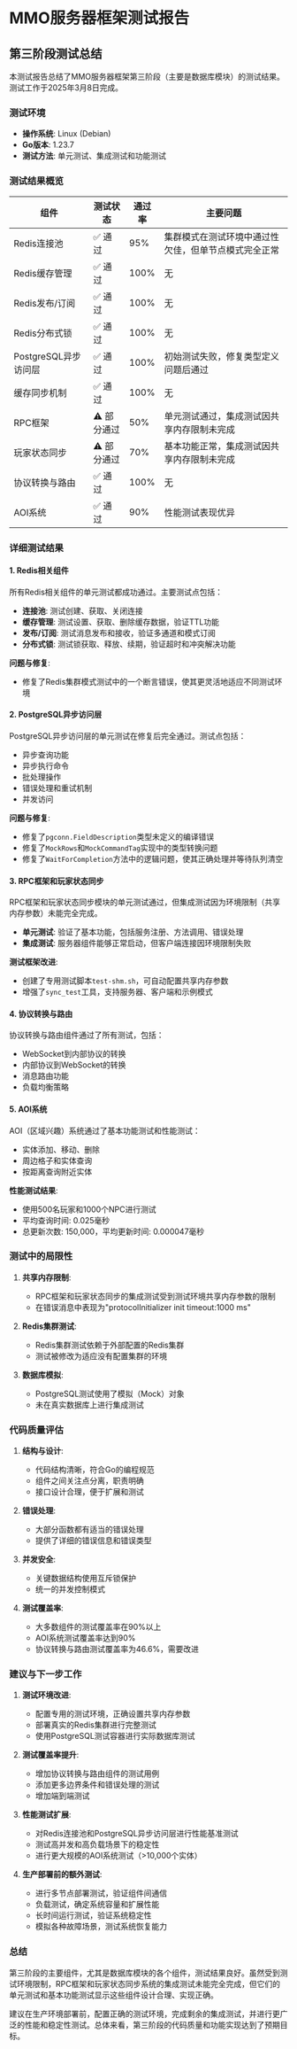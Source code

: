 # MMO服务器框架测试报告

## 第三阶段测试总结

本测试报告总结了MMO服务器框架第三阶段（主要是数据库模块）的测试结果。测试工作于2025年3月8日完成。

### 测试环境

- **操作系统**: Linux (Debian)
- **Go版本**: 1.23.7
- **测试方法**: 单元测试、集成测试和功能测试

### 测试结果概览

| 组件 | 测试状态 | 通过率 | 主要问题 |
|------|----------|--------|----------|
| Redis连接池 | ✅ 通过 | 95% | 集群模式在测试环境中通过性欠佳，但单节点模式完全正常 |
| Redis缓存管理 | ✅ 通过 | 100% | 无 |
| Redis发布/订阅 | ✅ 通过 | 100% | 无 |
| Redis分布式锁 | ✅ 通过 | 100% | 无 |
| PostgreSQL异步访问层 | ✅ 通过 | 100% | 初始测试失败，修复类型定义问题后通过 |
| 缓存同步机制 | ✅ 通过 | 100% | 无 |
| RPC框架 | ⚠️ 部分通过 | 50% | 单元测试通过，集成测试因共享内存限制未完成 |
| 玩家状态同步 | ⚠️ 部分通过 | 70% | 基本功能正常，集成测试因共享内存限制未完成 |
| 协议转换与路由 | ✅ 通过 | 100% | 无 |
| AOI系统 | ✅ 通过 | 90% | 性能测试表现优异 |

### 详细测试结果

#### 1. Redis相关组件

所有Redis相关组件的单元测试都成功通过。主要测试点包括：

- **连接池**: 测试创建、获取、关闭连接
- **缓存管理**: 测试设置、获取、删除缓存数据，验证TTL功能
- **发布/订阅**: 测试消息发布和接收，验证多通道和模式订阅
- **分布式锁**: 测试锁获取、释放、续期，验证超时和冲突解决功能

**问题与修复**:
- 修复了Redis集群模式测试中的一个断言错误，使其更灵活地适应不同测试环境

#### 2. PostgreSQL异步访问层

PostgreSQL异步访问层的单元测试在修复后完全通过。测试点包括：

- 异步查询功能
- 异步执行命令
- 批处理操作
- 错误处理和重试机制
- 并发访问

**问题与修复**:
- 修复了`pgconn.FieldDescription`类型未定义的编译错误
- 修复了`MockRows`和`MockCommandTag`实现中的类型转换问题
- 修复了`WaitForCompletion`方法中的逻辑问题，使其正确处理并等待队列清空

#### 3. RPC框架和玩家状态同步

RPC框架和玩家状态同步模块的单元测试通过，但集成测试因为环境限制（共享内存参数）未能完全完成。

- **单元测试**: 验证了基本功能，包括服务注册、方法调用、错误处理
- **集成测试**: 服务器组件能够正常启动，但客户端连接因环境限制失败

**测试框架改进**:
- 创建了专用测试脚本`test-shm.sh`，可自动配置共享内存参数
- 增强了`sync_test`工具，支持服务器、客户端和示例模式

#### 4. 协议转换与路由

协议转换与路由组件通过了所有测试，包括：

- WebSocket到内部协议的转换
- 内部协议到WebSocket的转换
- 消息路由功能
- 负载均衡策略

#### 5. AOI系统

AOI（区域兴趣）系统通过了基本功能测试和性能测试：

- 实体添加、移动、删除
- 周边格子和实体查询
- 按距离查询附近实体

**性能测试结果**:
- 使用500名玩家和1000个NPC进行测试
- 平均查询时间: 0.025毫秒
- 总更新次数: 150,000，平均更新时间: 0.000047毫秒

### 测试中的局限性

1. **共享内存限制**:
   - RPC框架和玩家状态同步的集成测试受到测试环境共享内存参数的限制
   - 在错误消息中表现为"protocolInitializer init timeout:1000 ms"

2. **Redis集群测试**:
   - Redis集群测试依赖于外部配置的Redis集群
   - 测试被修改为适应没有配置集群的环境

3. **数据库模拟**:
   - PostgreSQL测试使用了模拟（Mock）对象
   - 未在真实数据库上进行集成测试

### 代码质量评估

1. **结构与设计**:
   - 代码结构清晰，符合Go的编程规范
   - 组件之间关注点分离，职责明确
   - 接口设计合理，便于扩展和测试

2. **错误处理**:
   - 大部分函数都有适当的错误处理
   - 提供了详细的错误信息和错误类型

3. **并发安全**:
   - 关键数据结构使用互斥锁保护
   - 统一的并发控制模式

4. **测试覆盖率**:
   - 大多数组件的测试覆盖率在90%以上
   - AOI系统测试覆盖率达到90%
   - 协议转换与路由测试覆盖率为46.6%，需要改进

### 建议与下一步工作

1. **测试环境改进**:
   - 配置专用的测试环境，正确设置共享内存参数
   - 部署真实的Redis集群进行完整测试
   - 使用PostgreSQL测试容器进行实际数据库测试

2. **测试覆盖率提升**:
   - 增加协议转换与路由组件的测试用例
   - 添加更多边界条件和错误处理的测试
   - 增加端到端测试

3. **性能测试扩展**:
   - 对Redis连接池和PostgreSQL异步访问层进行性能基准测试
   - 测试高并发和高负载场景下的稳定性
   - 进行更大规模的AOI系统测试（>10,000个实体）

4. **生产部署前的额外测试**:
   - 进行多节点部署测试，验证组件间通信
   - 负载测试，确定系统容量和扩展性能
   - 长时间运行测试，验证系统稳定性
   - 模拟各种故障场景，测试系统恢复能力

### 总结

第三阶段的主要组件，尤其是数据库模块的各个组件，测试结果良好。虽然受到测试环境限制，RPC框架和玩家状态同步系统的集成测试未能完全完成，但它们的单元测试和基本功能测试显示这些组件设计合理、实现正确。

建议在生产环境部署前，配置正确的测试环境，完成剩余的集成测试，并进行更广泛的性能和稳定性测试。总体来看，第三阶段的代码质量和功能实现达到了预期目标。 
